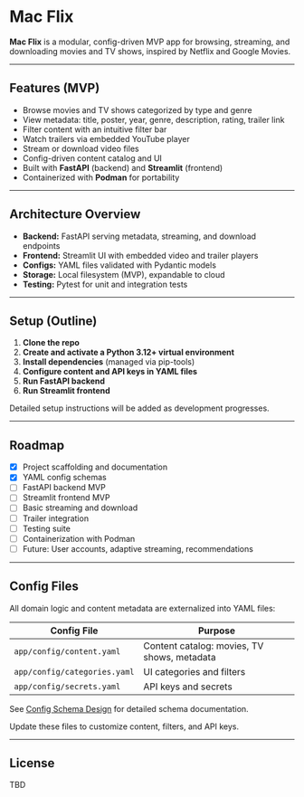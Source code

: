 # Mac Flix

**Mac Flix** is a modular, config-driven MVP app for browsing, streaming, and downloading movies and TV shows, inspired by Netflix and Google Movies.

---

## Features (MVP)

- Browse movies and TV shows categorized by type and genre
- View metadata: title, poster, year, genre, description, rating, trailer link
- Filter content with an intuitive filter bar
- Watch trailers via embedded YouTube player
- Stream or download video files
- Config-driven content catalog and UI
- Built with **FastAPI** (backend) and **Streamlit** (frontend)
- Containerized with **Podman** for portability

---

## Architecture Overview

- **Backend:** FastAPI serving metadata, streaming, and download endpoints
- **Frontend:** Streamlit UI with embedded video and trailer players
- **Configs:** YAML files validated with Pydantic models
- **Storage:** Local filesystem (MVP), expandable to cloud
- **Testing:** Pytest for unit and integration tests

---

## Setup (Outline)

1. **Clone the repo**
2. **Create and activate a Python 3.12+ virtual environment**
3. **Install dependencies** (managed via pip-tools)
4. **Configure content and API keys in YAML files**
5. **Run FastAPI backend**
6. **Run Streamlit frontend**

Detailed setup instructions will be added as development progresses.

---

## Roadmap

- [x] Project scaffolding and documentation
- [x] YAML config schemas
- [ ] FastAPI backend MVP
- [ ] Streamlit frontend MVP
- [ ] Basic streaming and download
- [ ] Trailer integration
- [ ] Testing suite
- [ ] Containerization with Podman
- [ ] Future: User accounts, adaptive streaming, recommendations

---

## Config Files

All domain logic and content metadata are externalized into YAML files:

| Config File                   | Purpose                                         |
|------------------------------|-------------------------------------------------|
| `app/config/content.yaml`    | Content catalog: movies, TV shows, metadata     |
| `app/config/categories.yaml` | UI categories and filters                       |
| `app/config/secrets.yaml`    | API keys and secrets                            |

See [Config Schema Design](app/config/SCHEMA_DESIGN.md) for detailed schema documentation.

Update these files to customize content, filters, and API keys.

---

## License

TBD
